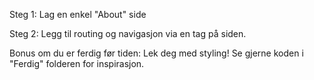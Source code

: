Steg 1: Lag en enkel "About" side

Steg 2: Legg til routing og navigasjon via en tag på siden.

Bonus om du er ferdig før tiden: Lek deg med styling! Se gjerne koden i "Ferdig" folderen for inspirasjon.
